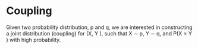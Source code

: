 # Coupling
Given two probability distribution, p and q, we are interested in constructing a joint distribution (coupling) for (X, Y ), such that X ∼ p, Y ∼ q, and P(X = Y ) with high probability. 
